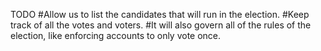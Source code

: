 TODO
#Allow us to list the candidates that will run in the election.
#Keep track of all the votes and voters. 
#It will also govern all of the rules of the election, like enforcing accounts to only vote once.


